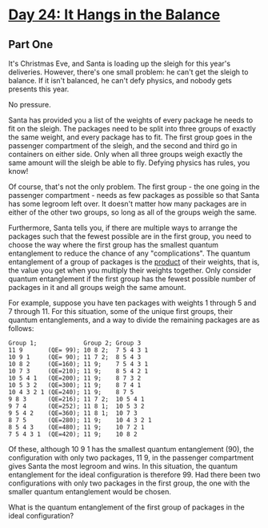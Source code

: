 [Day 24: It Hangs in the Balance](http://adventofcode.com/day/24)
================================

Part One
--------

It's Christmas Eve, and Santa is loading up the sleigh for this year's deliveries. However, there's one small problem: he can't get the sleigh to balance. If it isn't balanced, he can't defy physics, and nobody gets presents this year.

No pressure.

Santa has provided you a list of the weights of every package he needs to fit on the sleigh. The packages need to be split into three groups of exactly the same weight, and every package has to fit. The first group goes in the passenger compartment of the sleigh, and the second and third go in containers on either side. Only when all three groups weigh exactly the same amount will the sleigh be able to fly. Defying physics has rules, you know!

Of course, that's not the only problem. The first group - the one going in the passenger compartment - needs as few packages as possible so that Santa has some legroom left over. It doesn't matter how many packages are in either of the other two groups, so long as all of the groups weigh the same.

Furthermore, Santa tells you, if there are multiple ways to arrange the packages such that the fewest possible are in the first group, you need to choose the way where the first group has the smallest quantum entanglement to reduce the chance of any "complications". The quantum entanglement of a group of packages is the [product](https://en.wikipedia.org/wiki/Product_%28mathematics%29) of their weights, that is, the value you get when you multiply their weights together. Only consider quantum entanglement if the first group has the fewest possible number of packages in it and all groups weigh the same amount.

For example, suppose you have ten packages with weights 1 through 5 and 7 through 11. For this situation, some of the unique first groups, their quantum entanglements, and a way to divide the remaining packages are as follows:

    Group 1;             Group 2; Group 3
    11 9       (QE= 99); 10 8 2;  7 5 4 3 1
    10 9 1     (QE= 90); 11 7 2;  8 5 4 3
    10 8 2     (QE=160); 11 9;    7 5 4 3 1
    10 7 3     (QE=210); 11 9;    8 5 4 2 1
    10 5 4 1   (QE=200); 11 9;    8 7 3 2
    10 5 3 2   (QE=300); 11 9;    8 7 4 1
    10 4 3 2 1 (QE=240); 11 9;    8 7 5
    9 8 3      (QE=216); 11 7 2;  10 5 4 1
    9 7 4      (QE=252); 11 8 1;  10 5 3 2
    9 5 4 2    (QE=360); 11 8 1;  10 7 3
    8 7 5      (QE=280); 11 9;    10 4 3 2 1
    8 5 4 3    (QE=480); 11 9;    10 7 2 1
    7 5 4 3 1  (QE=420); 11 9;    10 8 2

Of these, although 10 9 1 has the smallest quantum entanglement (90), the configuration with only two packages, 11 9, in the passenger compartment gives Santa the most legroom and wins. In this situation, the quantum entanglement for the ideal configuration is therefore 99. Had there been two configurations with only two packages in the first group, the one with the smaller quantum entanglement would be chosen.

What is the quantum entanglement of the first group of packages in the ideal configuration?

